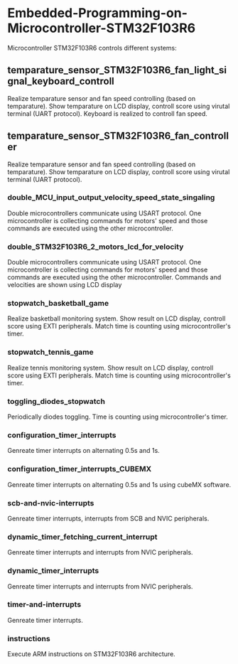 # Embedded-Programming-on-Microcontroller-STM32F103R6

Microcontroller STM32F103R6 controls different systems:

## temparature_sensor_STM32F103R6_fan_light_signal_keyboard_controll

Realize temparature sensor and fan speed controlling (based on temparature). Show temparature on LCD display, controll score using virutal terminal (UART protocol). Keyboard is realized to controll fan speed.

## temparature_sensor_STM32F103R6_fan_controller

Realize temparature sensor and fan speed controlling (based on temparature). Show temparature on LCD display, controll score using virutal terminal (UART protocol).

### double_MCU_input_output_velocity_speed_state_singaling

Double microcontrollers communicate using USART protocol. One microcontroller is collecting commands for motors' speed and those commands are executed using the other microcontroller.

### double_STM32F103R6_2_motors_lcd_for_velocity

Double microcontrollers communicate using USART protocol. One microcontroller is collecting commands for motors' speed and those commands are executed using the other microcontroller. Commands and velocities are shown using LCD display

### stopwatch_basketball_game

Realize basketball monitoring system. Show result on LCD display, controll score using EXTI peripherals. Match time is counting using microcontroller's timer.

### stopwatch_tennis_game

Realize tennis monitoring system. Show result on LCD display, controll score using EXTI peripherals. Match time is counting using microcontroller's timer.

### toggling_diodes_stopwatch

Periodically diodes toggling. Time is counting using microcontroller's timer.

### configuration_timer_interrupts

Genreate timer interrupts on alternating 0.5s and 1s.

### configuration_timer_interrupts_CUBEMX

Genreate timer interrupts on alternating 0.5s and 1s using cubeMX software.

### scb-and-nvic-interrupts

Genreate timer interrupts, interrupts from SCB and NVIC peripherals.

### dynamic_timer_fetching_current_interrupt

Genreate timer interrupts and interrupts from NVIC peripherals.
 
### dynamic_timer_interrupts

Genreate timer interrupts and interrupts from NVIC peripherals.

### timer-and-interrupts

Genreate timer interrupts.

### instructions

Execute ARM instructions on STM32F103R6 architecture.

